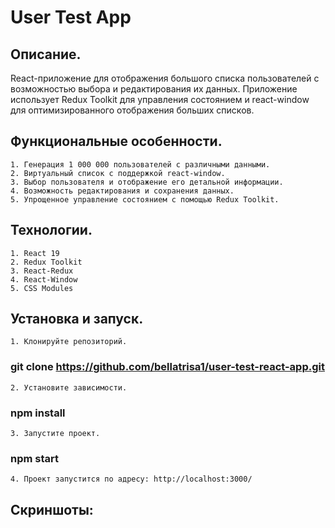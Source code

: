 # User Test App

## Описание.

React-приложение для отображения большого списка пользователей с возможностью выбора и редактирования их данных. Приложение использует Redux Toolkit для управления состоянием и react-window для оптимизированного отображения больших списков.

## Функциональные особенности.

    1. Генерация 1 000 000 пользователей с различными данными.
    2. Виртуальный список с поддержкой react-window.
    3. Выбор пользователя и отображение его детальной информации.
    4. Возможность редактирования и сохранения данных.
    5. Упрощенное управление состоянием с помощью Redux Toolkit.

## Технологии.
    1. React 19
    2. Redux Toolkit
    3. React-Redux
    4. React-Window
    5. CSS Modules

## Установка и запуск.

    1. Клонируйте репозиторий.

### git clone https://github.com/bellatrisa1/user-test-react-app.git

    2. Установите зависимости.

### npm install

    3. Запустите проект.

### npm start

    4. Проект запустится по адресу: http://localhost:3000/

## Скриншоты:
